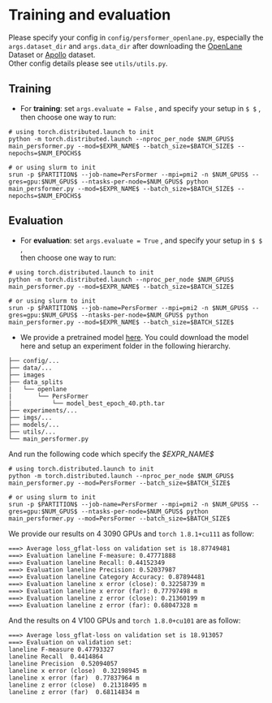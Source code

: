 # Training and evaluation

Please specify your config in `config/persformer_openlane.py`, especially the `args.dataset_dir` and `args.data_dir` after downloading the [OpenLane](https://github.com/OpenPerceptionX/OpenLane) Dataset or [Apollo](https://github.com/yuliangguo/Pytorch_Generalized_3D_Lane_Detection) dataset.  
Other config details please see `utils/utils.py`.  
## Training
- For **training**: set `args.evaluate = False` , and specify your setup in `$ $` ,  
then choose one way to run:  
```
# using torch.distributed.launch to init
python -m torch.distributed.launch --nproc_per_node $NUM_GPUS$ main_persformer.py --mod=$EXPR_NAME$ --batch_size=$BATCH_SIZE$ --nepochs=$NUM_EPOCHS$

# or using slurm to init
srun -p $PARTITION$ --job-name=PersFormer --mpi=pmi2 -n $NUM_GPUS$ --gres=gpu:$NUM_GPUS$ --ntasks-per-node=$NUM_GPUS$ python main_persformer.py --mod=$EXPR_NAME$ --batch_size=$BATCH_SIZE$ --nepochs=$NUM_EPOCHS$
```

## Evaluation
- For **evaluation**: set `args.evaluate = True` , and specify your setup in `$ $` ,  
then choose one way to run:  
```
# using torch.distributed.launch to init
python -m torch.distributed.launch --nproc_per_node $NUM_GPUS$ main_persformer.py --mod=$EXPR_NAME$ --batch_size=$BATCH_SIZE$

# or using slurm to init
srun -p $PARTITION$ --job-name=PersFormer --mpi=pmi2 -n $NUM_GPUS$ --gres=gpu:$NUM_GPUS$ --ntasks-per-node=$NUM_GPUS$ python main_persformer.py --mod=$EXPR_NAME$ --batch_size=$BATCH_SIZE$
``` 
- We provide a pretrained model [here](https://drive.google.com/file/d/1FzrOn6Y9BifyBXUUVcDw9jYePAgKjTTB/view?usp=sharing). You could download the model here and setup an experiment folder in the following hierarchy.
```
├── config/...
├── data/...
├── images
├── data_splits
|   └── openlane
|       └── PersFormer
|           └── model_best_epoch_40.pth.tar
├── experiments/...
├── imgs/...
├── models/...
├── utils/...
└── main_persformer.py
```
And run the following code which specify the *\$EXPR_NAME\$*
```
# using torch.distributed.launch to init
python -m torch.distributed.launch --nproc_per_node $NUM_GPUS$ main_persformer.py --mod=PersFormer --batch_size=$BATCH_SIZE$

# or using slurm to init
srun -p $PARTITION$ --job-name=PersFormer --mpi=pmi2 -n $NUM_GPUS$ --gres=gpu:$NUM_GPUS$ --ntasks-per-node=$NUM_GPUS$ python main_persformer.py --mod=PersFormer --batch_size=$BATCH_SIZE$
```
We provide our results on 4 3090 GPUs and `torch 1.8.1+cu111` as follow:
```
===> Average loss_gflat-loss on validation set is 18.87749481
===> Evaluation laneline F-measure: 0.47771888
===> Evaluation laneline Recall: 0.44152349
===> Evaluation laneline Precision: 0.52037987
===> Evaluation laneline Category Accuracy: 0.87894481
===> Evaluation laneline x error (close): 0.32258739 m
===> Evaluation laneline x error (far): 0.77797498 m
===> Evaluation laneline z error (close): 0.21360199 m
===> Evaluation laneline z error (far): 0.68047328 m
```
And the results on 4 V100 GPUs and `torch 1.8.0+cu101` are as follow:
```
===> Average loss_gflat-loss on validation set is 18.913057
===> Evaluation on validation set: 
laneline F-measure 0.47793327 
laneline Recall  0.4414864 
laneline Precision  0.52094057 
laneline x error (close)  0.32198945 m
laneline x error (far)  0.77837964 m
laneline z error (close)  0.21318495 m
laneline z error (far)  0.68114834 m
```
